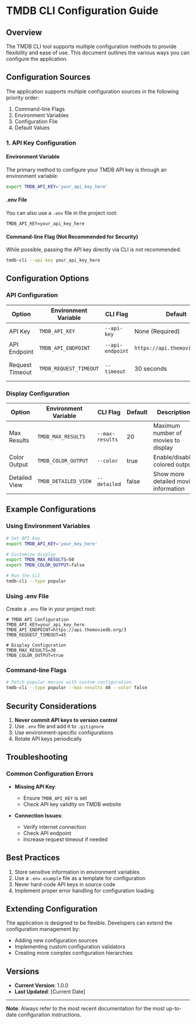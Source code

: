 # TMDB CLI Configuration Guide

## Overview

The TMDB CLI tool supports multiple configuration methods to provide flexibility and ease of use. This document outlines the various ways you can configure the application.

## Configuration Sources

The application supports multiple configuration sources in the following priority order:

1. Command-line Flags
2. Environment Variables
3. Configuration File
4. Default Values

### 1. API Key Configuration

#### Environment Variable
The primary method to configure your TMDB API key is through an environment variable:

```bash
export TMDB_API_KEY='your_api_key_here'
```

#### .env File
You can also use a `.env` file in the project root:

```
TMDB_API_KEY=your_api_key_here
```

#### Command-line Flag (Not Recommended for Security)
While possible, passing the API key directly via CLI is not recommended:

```bash
tmdb-cli --api-key your_api_key_here
```

## Configuration Options

### API Configuration

| Option          | Environment Variable   | CLI Flag         | Default                        | Description          |
|-----------------|------------------------|------------------|--------------------------------|----------------------|
| API Key         | `TMDB_API_KEY`         | `--api-key`      | None (Required)                | Your TMDB API key    |
| API Endpoint    | `TMDB_API_ENDPOINT`    | `--api-endpoint` | `https://api.themoviedb.org/3` | Base API endpoint    |
| Request Timeout | `TMDB_REQUEST_TIMEOUT` | `--timeout`      | 30 seconds                     | HTTP request timeout |

### Display Configuration

| Option        | Environment Variable | CLI Flag        | Default | Description                          |
|---------------|----------------------|-----------------|---------|--------------------------------------|
| Max Results   | `TMDB_MAX_RESULTS`   | `--max-results` | 20      | Maximum number of movies to display  |
| Color Output  | `TMDB_COLOR_OUTPUT`  | `--color`       | true    | Enable/disable colored output        |
| Detailed View | `TMDB_DETAILED_VIEW` | `--detailed`    | false   | Show more detailed movie information |

## Example Configurations

### Using Environment Variables

```bash
# Set API key
export TMDB_API_KEY='your_key_here'

# Customize display
export TMDB_MAX_RESULTS=50
export TMDB_COLOR_OUTPUT=false

# Run the CLI
tmdb-cli --type popular
```

### Using .env File

Create a `.env` file in your project root:

```
# TMDB API Configuration
TMDB_API_KEY=your_api_key_here
TMDB_API_ENDPOINT=https://api.themoviedb.org/3
TMDB_REQUEST_TIMEOUT=45

# Display Configuration
TMDB_MAX_RESULTS=30
TMDB_COLOR_OUTPUT=true
```

### Command-line Flags

```bash
# Fetch popular movies with custom configuration
tmdb-cli --type popular --max-results 40 --color false
```

## Security Considerations

1. **Never commit API keys to version control**
2. Use `.env` file and add it to `.gitignore`
3. Use environment-specific configurations
4. Rotate API keys periodically

## Troubleshooting

### Common Configuration Errors

- **Missing API Key**:
    - Ensure `TMDB_API_KEY` is set
    - Check API key validity on TMDB website

- **Connection Issues**:
    - Verify internet connection
    - Check API endpoint
    - Increase request timeout if needed

## Best Practices

1. Store sensitive information in environment variables
2. Use a `.env.example` file as a template for configuration
3. Never hard-code API keys in source code
4. Implement proper error handling for configuration loading

## Extending Configuration

The application is designed to be flexible. Developers can extend the configuration management by:
- Adding new configuration sources
- Implementing custom configuration validators
- Creating more complex configuration hierarchies

## Versions

- **Current Version**: 1.0.0
- **Last Updated**: [Current Date]

---

**Note**: Always refer to the most recent documentation for the most up-to-date configuration instructions.